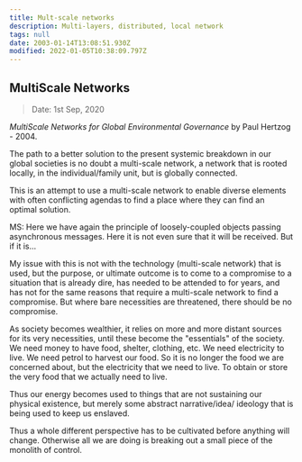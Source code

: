 ```yaml
---
title: Mult-scale networks
description: Multi-layers, distributed, local network
tags: null
date: 2003-01-14T13:08:51.930Z
modified: 2022-01-05T10:38:09.797Z
---
```


## MultiScale Networks

> Date: 1st Sep, 2020

_MultiScale Networks for Global Environmental Governance_ by Paul Hertzog - 2004.

The path to a better solution to the present systemic breakdown in our global societies is no doubt a multi-scale network, a network that is rooted locally, in the individual/family unit, but is globally connected.

This is an attempt to use a multi-scale network to enable diverse elements with often conflicting agendas to find a place where they can find an optimal solution.

MS: Here we have again the principle of loosely-coupled objects passing asynchronous messages. Here it is not even sure that it will be received. But if it is...

My issue with this is not with the technology (multi-scale network) that is used, but the purpose, or ultimate outcome is to come to a compromise to a situation that is already dire, has needed to be attended to for years, and has not for the same reasons that require a multi-scale network to find a compromise. But where bare necessities are threatened, there should be no compromise.

As society becomes wealthier, it relies on more and more distant sources for its very necessities, until these become the "essentials" of the society. We need money to have food, shelter, clothing, etc. We need electricity to live. We need petrol to harvest our food. So it is no longer the food we are concerned about, but the electricity that we need to live. To obtain or store the very food that we actually need to live.

Thus our energy becomes used to things that are not sustaining our physical existence, but merely some abstract narrative/idea/ ideology that is being used to keep us enslaved.

Thus a whole different perspective has to be cultivated before anything will change. Otherwise all we are doing is breaking out a small piece of the monolith of control.
